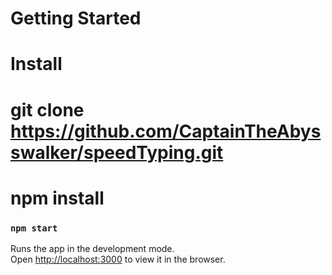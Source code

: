 # Getting Started 
# Install

# git clone https://github.com/CaptainTheAbysswalker/speedTyping.git

# npm install


### `npm start`

Runs the app in the development mode.\
Open [http://localhost:3000](http://localhost:3000) to view it in the browser.



